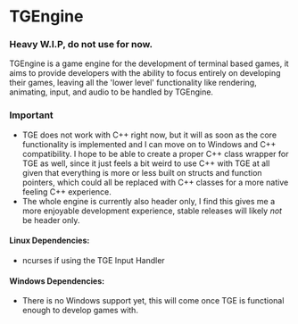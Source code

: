 # TGEngine
### Heavy W.I.P, do not use for now.
TGEngine is a game engine for the development of terminal based games, it aims to provide developers with the ability to focus entirely on developing their games, leaving all the 'lower level' functionality like rendering, animating, input, and audio to be handled by TGEngine.

### Important
* TGE does not work with C++ right now, but it will as soon as the core functionality is implemented and I can move on to Windows and C++ compatibility. I hope to be able to create a proper C++ class wrapper for TGE as well, since it just feels a bit weird to use C++ with TGE at all given that everything is more or less built on structs and function pointers, which could all be replaced with C++ classes for a more native feeling C++ experience.
* The whole engine is currently also header only, I find this gives me a more enjoyable development experience, stable releases will likely *not* be header only.


#### Linux Dependencies:
* ncurses if using the TGE Input Handler


#### Windows Dependencies:
* There is no Windows support yet, this will come once TGE is functional enough to develop games with.
